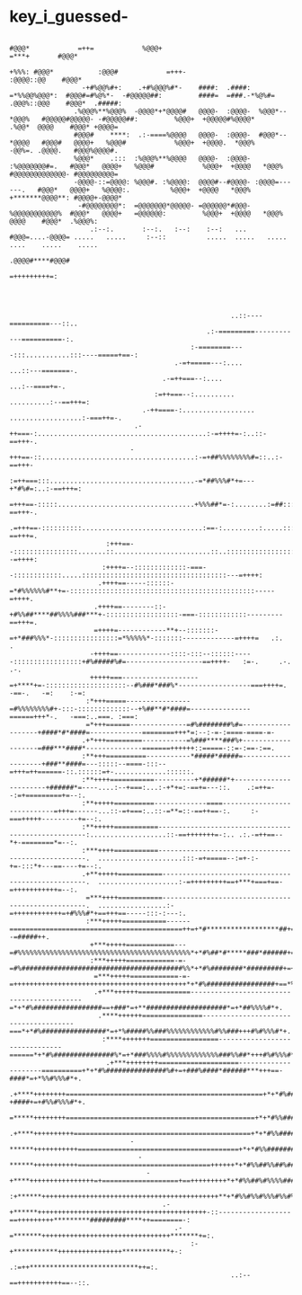 # key_i_guessed-

                                                                                                                                                                                                        
                                                                                                                                                                                                        
                                                                                                                                                                                                        
                                                                                                                                                                                                        
                                                                                                                                                                                                        
                                                                                                                                                                                                        
                                                                                                                                                                                                        
                                                                                                                                                                                                        
                                                                                                                                                                                                        
                                                                                                                                                                                                        
                                                                                                                                                                                                        
                                                                                                                                                                                                        
                                                                                                                                                                                                        
                                                                                                                                                                                                        
                                                                                                                                                                                                        
                                                                                 #@@@*            =++=            %@@@+                            =***+       #@@@*                                    
                                                                           +%%%: #@@@*           :@@@#            =+++-                           :@@@@::@@    #@@@*                                    
                      -+#%@@%#+:    .+#%@@@%#*-    ####:  .####:   =*%%@@%@@@*:  #@@@#=#%@%*-  -#@@@@@##:         ####=  =###.-*%@%#=            .@@@%::@@@    #@@@*  .#####:                           
                    .%@@@%**%@@@%  -@@@@*+*@@@@#   @@@@-  :@@@@-  %@@@*--*@@@%   #@@@@@#@@@@@- -#@@@@@##:         %@@@+  +@@@@@#%@@@@*          .%@@*  @@@@    #@@@* +@@@@=                             
                    #@@@#    ****:  .:-====%@@@@   @@@@-  :@@@@-  #@@@*--*@@@@   #@@@#   @@@@+   %@@@#            %@@@+  +@@@@.  *@@@%         -@@%=. .@@@@.   #@@@%@@@@#.                              
                    %@@@*    .:::  :%@@@%**%@@@@   @@@@-  :@@@@-  :%@@@@@@@#=.   #@@@*   @@@@+   %@@@#            %@@@+  +@@@@   *@@@%         #@@@@@@@@@@@@@- #@@@@@@@@@=                              
                    -@@@@-::=@@@@: %@@@#. :%@@@@:  @@@@#--#@@@@- :@@@@=------.   #@@@*   @@@@+   %@@@@:.          %@@@+  +@@@@   *@@@%         +*******@@@@**: #@@@@+-@@@@*                             
                     -#@@@@@@@@*:  =@@@@@@@*@@@@@- =@@@@@@*#@@@-  %@@@@@@@@@@@%  #@@@*   @@@@+   =@@@@@@:         %@@@+  +@@@@   *@@@%                 @@@@    #@@@*  .%@@@%:                           
                        .:--:.       :--:.   :--:    :--:   ...  #@@@=....-@@@@= .....   .....     :--::          .....  .....   .....                 ....    .....    .....                           
                                                                .@@@@#****#@@@#                                                                                                                         
                                                                  =+++++++++=:                                                                                                                          
                                                                                                                                                                                                        
                                                                                                                                                                                                        
                                                                                                                                                                                                        
                                                                                                                                                                                                        
                                                           ..::----==========---::..                                                                                                                    
                                                     .:-=========------------==========-:.                                                                                                              
                                                 :-========----:::...........:::----=====+==-:                                                                                                          
                                             .-=+=====---:....                   ...::---=======-.                                                                                                      
                                          .-=++===--:....                              ...:--====+=-.                                                                                                   
                                        :=++===--:..........                       ..........:--==+++=:                                                                                                 
                                     .-++====-:..................             ..................:-===++=-.                                                                                              
                                   .-++===-:..........................................:-=++++=-:..::-==+++-.                                                                                            
                                  -+++==-::......................................:-=+##%%%%%%%%#=::..:-==+++-                                                                                           
                                :=++===:::....................................-=*##%%%#*+=---+*#%#=:..:-==+++=:                                                                                         
                               =+++==-:::::..................................+%%%##*=-:........:=##::::::-==+++-.                                                                                       
                             .=+++==-::::::::::..............................:==-:.........:.....:::::::::-==+++=.                                                                                      
                            :+++==--::::::::::::::::.......::........................::..::::::::::::::::::--=++++:                                                                                     
                           :++++=--:::::::::::::-===--::::::::::::.....::::::::::::::::::::::::::::::::::::---=++++:                                                                                    
                          .++++==-----::::::-=*#%%%%%%#**+=-::::::::::::::::::::::::::::::::::::::::::::::-----=++++.                                                                                   
                         .++++==--------::-+#%%##****##%%%%###***+-::::::::::::::::::-===-::::::::::::---------==+++=.                                                                                  
                         =++++=------------**+--:::::::-=+*###%%%*-::::::::::::::::=*%%%%%*-:::::::-------------=++++=   .:.        .                                                                   
                        -++++==-------------::::-:::--::::::-----:::::::::::::::::+#%#####%#=-------------------==++++-   :=-.     .-.      .-.                                                         
                        +++++===-------------------=+****+=-::::::::::::::::::::--#%###*###%*------------------===++++=.   -==-.   -=:    :-=:                                                          
                       :*+++=====----------------=#%%%%%%%%#+-:::-:::::::::::::--+%##**#*####=---------------======+++*-.   -===:..===. :===:                                                           
                       =*+++======--------------=#%########%#=-------------------+####*#*####=-------------========+++*=:--:-=-:====-====-=-                                                            
                      .+*+++=========-----------=%###****###%+-------------------=###***####*--------------=======++++++::=====-::=-:==-:==.                                                            
                      :**+++==========-----------*#####*#####=--------------------+###**####=---:::::--====-:::--=+++=++======-::.::::::=+-.............::::::.                                         
                      :**++++===========----------+*######*+-----------------------+######*=----....:--+===:...:-+*+=:-==+=---::.    .:=++=--:=+=========+=--:.                                         
                      :**+++++==========-------------====----------------------------=+++=------...::-=+===:..::-=**=::-==++==-:.     :-===+++++---------+=--:.                                         
                      :**+++++===========----------------------------------------------------:...................::-==+++++++=-:.. .:.-=++==--*+-========*=--:.                                         
                      :***++++===========----------------------------------------------------.  .....................:::-=+=====--:=+-:-+=-:::*+---==----+=--:.                                         
                      .+**+++++===========---------------------------------------------------.  ....................:-=+++++++++==+***+===+==-=+++++++++++=--:.                                         
                       =***++++===========---------------------------------------------------.  .................:-=++++++++++++=+#%%%#*+==+++==-----:::-:---:.                                         
                       :***+++++===========------===========================================++=+*#******************##+==+*##++++*#######*+++*+==+#%*--=#####++.                                        
                        +***+++++============---=#%%%%%%%%%%%%%%%%%%%%%%%%%%%%%%%%%%%%%%%%%%%*+*#%##*#*****###*######+=+*%%##+++*********##*++##+=+*%%%%#%%%#*+.                                        
                        :***+++++============-=-=#%########################################%%*+*#%########*#########+=+*%##*+++*+++*****#####*+##+=+*#####%%#*+.                                        
                         =***+++++============-=-=+++++++++++++++++++++++++++++++++++++++++++*+*#%#################+==*%##+=++*++*********+*###*##+=+#%##%%%#*+.                                        
                         .+***++++++=============-------------------------------------------=*+*#%#################==+###*=+**####################*=+*##%%%%#*+.                                        
                          .****++++++===============--------------------------------------===*+*#%################*=+*%#####%%###%%%%%%%%%%%%#%%###+++#%#%%%#*+.                                        
                           :****+++++++=================-------------------------------======*+*#%###############%*=+*###%%%%#%%%%%%%%%%%%%###%%##*+++#%#%%%#*+.                                        
                            .+***++++++++====================---------------------==========+*+*#%###############%#+=+###%####*######***+++==-####*=+*%%#%%%#*+.                                        
                             .+****++++++++=================================================+*+*#%##############%%%*++*###%**##*#****++++++=-+####+=+#%%#%%%#*+.                                        
                               =*****++++++++===============================================+*+*#%%##############%%%+=+#####******++++++++++#####+=+*%%%%%%%#*+.                                        
                                .+****++++++++++============================================+*+*#%%############%%%%@%+=+*####%%##********######*+=+#@%%%%%%%%*+.                                        
                                  -******+++++++++++========================================+*+*#%%############%#%%@@@*+=+*#####%%%%%%%%#####*+=++%@@%%%%%%%%**.                                        
                                    -******+++++++++++=================================++++++*+*#%%##%%##%###%%##%%@@@@%*+=++*############**+=++#@@@@%%%%%%%%**.                                        
                                      -+****++++++++++++++++=+===================+==+++++++++*+*#%%##%#%%%%###%%%%%@@@@@@@#*++=+++++++++++=++*%@@@@@@%%%%%%%%**.                                        
                                        :+******++++++++++++++++++++++++++++++++++++++++++++**+*#%%#%%#%%%#%%#%%%%%@@@@@@@@@@%#**++++++**#%%@@@@@@@@@%%%%%%%%**.                                        
                                          .-+******++++++++++++++++++++++++++++++++++++++++++-::------------------==+++++++++*********#########****++========-:                                         
                                             .-=*******++++++++++++++++++++++++++++++++*******+=:.                                                                                                      
                                                 :-+***********++++++++++++++++************+-:                                                                                                          
                                                     .:=++***************************++=:.                                                                                                              
                                                           ..:--==+++++++++++==--::.                                                                                                                    
                                                                                                                                                                                                        
                                                                                                                                                                                                        
                                                                                                                                                                                                        
                                                                                                                                                                                                        
                                                                                                                                                                                                        
                                                                                                                                                                                                        
                                                                                                                                                                                                        
                                                                                                                                                                                                        
                                                                                                                                                                                                        
                                                                                                                                                                                                        
                                                                                                                                                                                                        
                                                                                                                                                                                                        
                                                                                                                                                                                                        
                                                                                                                                                                                                        
                                                                                                                                                                                                        
                                                                                                                                                                                                        
                                                                                                                                                                                                        
                                                                                                                                                                                                        
                                                                                                                                                                                                        
                                                                                                                                                                                                        
                                                                                                                                                                                                        
